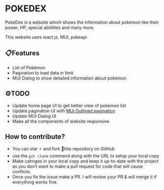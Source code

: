 # POKEDEX

PokeDex is a website which shows the information about pokemon like their power, HP, special abilitites and many more.

This website uses react.js, MUI, pokeapi

## 📋Features

- List of Pokémon
- Pagination to load data in limit
- MUI Dialog to show detailed information about pokémon

## ⚙️TODO

- Update home page UI to get better view of pokemon list
- Update pagination UI with [MUI Outlined pagination](https://mui.com/components/pagination/#outlined-pagination)
- Update MUI Dialog UI
- Make all the components of website responsive

## How to contribute?

- You can star ⭐ and fork 🍴this repository on GitHub
- use the `git clone` command along with the URL to setup your local copy
- Make cahnges in your local copy and keep it up-to-date with the project as you don’t want to make a pull request for code that will cause conflicts.
- Once you fix the issue make a PR. I will review your PR & will merge it if everything works fine.
